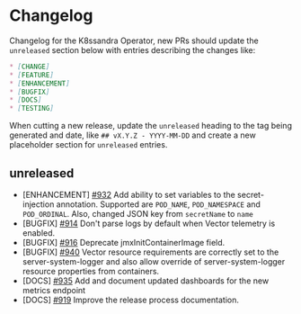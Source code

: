 # Changelog

Changelog for the K8ssandra Operator, new PRs should update the `unreleased` section below with entries describing the changes like:

```markdown
* [CHANGE]
* [FEATURE]
* [ENHANCEMENT]
* [BUGFIX]
* [DOCS]
* [TESTING]
```

When cutting a new release, update the `unreleased` heading to the tag being generated and date, like `## vX.Y.Z - YYYY-MM-DD` and create a new placeholder section for  `unreleased` entries.

## unreleased

* [ENHANCEMENT] [#932](https://github.com/k8ssandra/k8ssandra-operator/issues/932) Add ability to set variables to the secret-injection annotation. Supported are `POD_NAME`, `POD_NAMESPACE` and `POD_ORDINAL`. Also, changed JSON key from `secretName` to `name`
* [BUGFIX] [#914](https://github.com/k8ssandra/k8ssandra-operator/issues/914) Don't parse logs by default when Vector telemetry is enabled.
* [BUGFIX] [#916](https://github.com/k8ssandra/k8ssandra-operator/issues/916) Deprecate jmxInitContainerImage field.
* [BUGFIX] [#940](https://github.com/k8ssandra/k8ssandra-operator/issues/940) Vector resource requirements are correctly set to the server-system-logger and also allow override of server-system-logger resource properties from containers.
* [DOCS] [#935](https://github.com/k8ssandra/k8ssandra-operator/issues/935) Add and document updated dashboards for the new metrics endpoint
* [DOCS] [#919](https://github.com/k8ssandra/k8ssandra-operator/issues/919) Improve the release process documentation.
